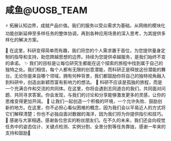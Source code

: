 #  咸鱼@UOSB_TEAM
⚡ 拓展认知边界，成就产品价值。我们的服务以受众需求为基础，从网络的模块化功能创新延伸至多样任务的整体协调，再到各种应用场景的深入思考，为其提供多样化的解决方案。



🎊 在这里，科研变得简单而有趣，我们将您的个人需求置于首位，为您提供量身定制的指导和支持，助您跨越思想的边界。持续为您提供卓越服务，是我们始终不变的承诺。
✨ 我们的目标是让每位研究生都能在这个探索的旅程中找到属于自己的独特之处。我们相信，每个人都有无限的创意潜能，而科研正是释放这份潜能的舞台。无论你是来自哪个领域，拥有何种背景，我们都鼓励你将自己的独特视角融入到科研中，创造出新颖而富有影响力的想法。
🚝 科研不应该是孤独的旅程，而是一个充满合作和交流的共同体。在这里，你将会遇到志同道合的我们，共同面对问题、共同寻求答案。你会发现，与我们的讨论和分享能够激发更多的灵感，让你的思维变得更加开阔。
🚗 让我们一起创造一个积极的环境，一个允许失败、鼓励创新的地方。在这里，你不必担心看似困难的概念，因为我们会以平易近人的方式将它们解释清楚；你也不必独自面对数据的海洋，因为我们将为你提供指引和技巧。
🧡 感谢与大家相遇，感谢各位忠实的粉丝朋友们。在不久的未来，我们还会向视觉任务中的姿态估计、关键点检测、实例分割、全景分割等任务靠拢，感谢一年来的支持和鼓励🙌


